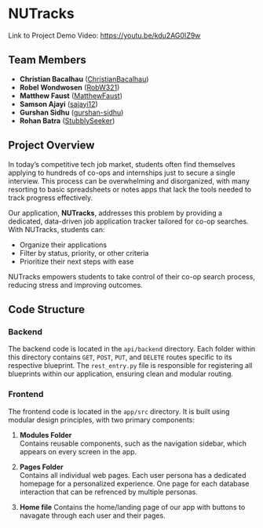 # NUTracks

Link to Project Demo Video: https://youtu.be/kdu2AG0IZ9w

## Team Members
- **Christian Bacalhau** ([ChristianBacalhau](https://github.com/ChristianBacalhau))  
- **Robel Wondwosen** ([RobW321](https://github.com/RobW321))  
- **Matthew Faust** ([MatthewFaust](https://github.com/MatthewFaust))  
- **Samson Ajayi** ([sajayi12](https://github.com/sajayi12))  
- **Gurshan Sidhu** ([gurshan-sidhu](https://github.com/gurshan-sidhu))  
- **Rohan Batra** ([StubblySeeker](https://github.com/StubblySeeker))  

## Project Overview
In today’s competitive tech job market, students often find themselves applying to hundreds of co-ops and internships just to secure a single interview. This process can be overwhelming and disorganized, with many resorting to basic spreadsheets or notes apps that lack the tools needed to track progress effectively.  

Our application, **NUTracks**, addresses this problem by providing a dedicated, data-driven job application tracker tailored for co-op searches. With NUTracks, students can:
- Organize their applications
- Filter by status, priority, or other criteria
- Prioritize their next steps with ease  

NUTracks empowers students to take control of their co-op search process, reducing stress and improving outcomes.

## Code Structure

### Backend
The backend code is located in the `api/backend` directory. Each folder within this directory contains `GET`, `POST`, `PUT`, and `DELETE` routes specific to its respective blueprint. The `rest_entry.py` file is responsible for registering all blueprints within our application, ensuring clean and modular routing.

### Frontend
The frontend code is located in the `app/src` directory. It is built using modular design principles, with two primary components:  

1. **Modules Folder**  
   Contains reusable components, such as the navigation sidebar, which appears on every screen in the app.

2. **Pages Folder**  
   Contains all individual web pages. Each user persona has a dedicated homepage for a personalized experience. One page for each database interaction that can be refrenced by multiple personas. 

3. **Home file**
    Contains the home/landing page of our app with buttons to navagate through each user and their pages. 
    

